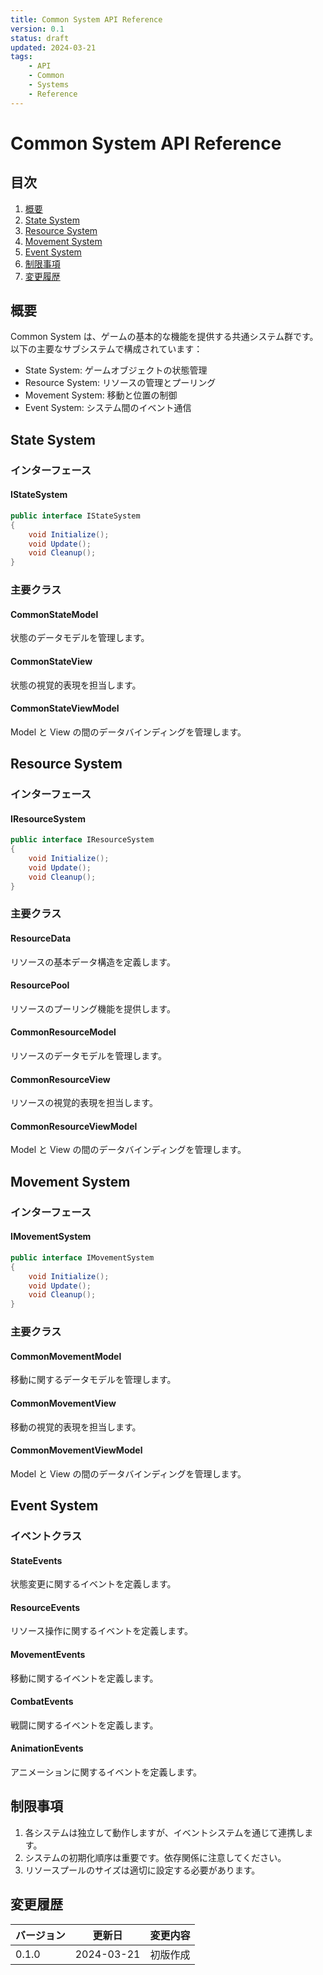 ```yaml
---
title: Common System API Reference
version: 0.1
status: draft
updated: 2024-03-21
tags:
    - API
    - Common
    - Systems
    - Reference
---
```


# Common System API Reference

## 目次

1. [概要](#概要)
2. [State System](#state-system)
3. [Resource System](#resource-system)
4. [Movement System](#movement-system)
5. [Event System](#event-system)
6. [制限事項](#制限事項)
7. [変更履歴](#変更履歴)

## 概要

Common System は、ゲームの基本的な機能を提供する共通システム群です。以下の主要なサブシステムで構成されています：

-   State System: ゲームオブジェクトの状態管理
-   Resource System: リソースの管理とプーリング
-   Movement System: 移動と位置の制御
-   Event System: システム間のイベント通信

## State System

### インターフェース

#### IStateSystem

```csharp
public interface IStateSystem
{
    void Initialize();
    void Update();
    void Cleanup();
}
```

### 主要クラス

#### CommonStateModel

状態のデータモデルを管理します。

#### CommonStateView

状態の視覚的表現を担当します。

#### CommonStateViewModel

Model と View の間のデータバインディングを管理します。

## Resource System

### インターフェース

#### IResourceSystem

```csharp
public interface IResourceSystem
{
    void Initialize();
    void Update();
    void Cleanup();
}
```

### 主要クラス

#### ResourceData

リソースの基本データ構造を定義します。

#### ResourcePool

リソースのプーリング機能を提供します。

#### CommonResourceModel

リソースのデータモデルを管理します。

#### CommonResourceView

リソースの視覚的表現を担当します。

#### CommonResourceViewModel

Model と View の間のデータバインディングを管理します。

## Movement System

### インターフェース

#### IMovementSystem

```csharp
public interface IMovementSystem
{
    void Initialize();
    void Update();
    void Cleanup();
}
```

### 主要クラス

#### CommonMovementModel

移動に関するデータモデルを管理します。

#### CommonMovementView

移動の視覚的表現を担当します。

#### CommonMovementViewModel

Model と View の間のデータバインディングを管理します。

## Event System

### イベントクラス

#### StateEvents

状態変更に関するイベントを定義します。

#### ResourceEvents

リソース操作に関するイベントを定義します。

#### MovementEvents

移動に関するイベントを定義します。

#### CombatEvents

戦闘に関するイベントを定義します。

#### AnimationEvents

アニメーションに関するイベントを定義します。

## 制限事項

1. 各システムは独立して動作しますが、イベントシステムを通じて連携します。
2. システムの初期化順序は重要です。依存関係に注意してください。
3. リソースプールのサイズは適切に設定する必要があります。

## 変更履歴

| バージョン | 更新日     | 変更内容 |
| ---------- | ---------- | -------- |
| 0.1.0      | 2024-03-21 | 初版作成 |
